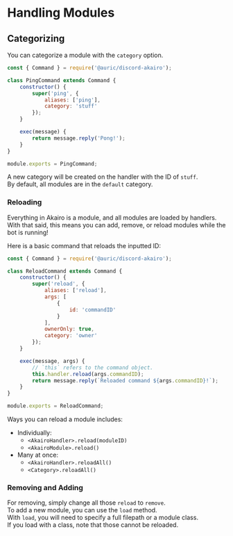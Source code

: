 # Handling Modules

## Categorizing

You can categorize a module with the `category` option.  

```js
const { Command } = require('@auric/discord-akairo');

class PingCommand extends Command {
    constructor() {
        super('ping', {
            aliases: ['ping'],
            category: 'stuff'
        });
    }

    exec(message) {
        return message.reply('Pong!');
    }
}

module.exports = PingCommand;
```

A new category will be created on the handler with the ID of `stuff`.  
By default, all modules are in the `default` category.  

### Reloading

Everything in Akairo is a module, and all modules are loaded by handlers.  
With that said, this means you can add, remove, or reload modules while the bot is running!  

Here is a basic command that reloads the inputted ID:  

```js
const { Command } = require('@auric/discord-akairo');

class ReloadCommand extends Command {
    constructor() {
        super('reload', {
            aliases: ['reload'],
            args: [
                {
                    id: 'commandID'
                }
            ],
            ownerOnly: true,
            category: 'owner'
        });
    }

    exec(message, args) {
        // `this` refers to the command object.
        this.handler.reload(args.commandID);
        return message.reply(`Reloaded command ${args.commandID}!`);
    }
}

module.exports = ReloadCommand;
```

Ways you can reload a module includes:  

- Individually:
  - `<AkairoHandler>.reload(moduleID)`
  - `<AkairoModule>.reload()`
- Many at once:
  - `<AkairoHandler>.reloadAll()`
  - `<Category>.reloadAll()`

### Removing and Adding

For removing, simply change all those `reload` to `remove`.  
To add a new module, you can use the `load` method.  
With `load`, you will need to specify a full filepath or a module class.  
If you load with a class, note that those cannot be reloaded.  
